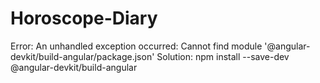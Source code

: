 # Horoscope-Diary

Error:
An unhandled exception occurred: Cannot find module '@angular-devkit/build-angular/package.json'
Solution:
npm install --save-dev @angular-devkit/build-angular